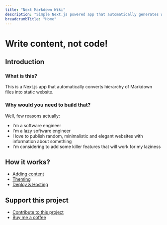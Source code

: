 ```yaml
---
title: "Next Markdown Wiki"
description: "Simple Next.js powered app that automatically generates website from handful of markdown files"
breadcrumbTitle: "Home"
---
```


# Write content, not code!

## Introduction

### What is this?

This is a Next.js app that automatically converts hierarchy of Markdown files into static website.

### Why would you need to build that?

Well, few reasons actually:

- I'm a software engineer
- I'm a lazy software engineer
- I love to publish random, minimalistic and elegant websites with information about something
- I'm considering to add some killer features that will work for my laziness

## How it works?

- [Adding content](/docs/adding-content)
- [Theming](/docs/theming)
- [Deploy & Hosting](/docs/deploy-and-hosting)

## Support this project

- [Contribute to this project](/contribute)
- [Buy me a coffee](https://www.buymeacoffee.com/slawwwa)
